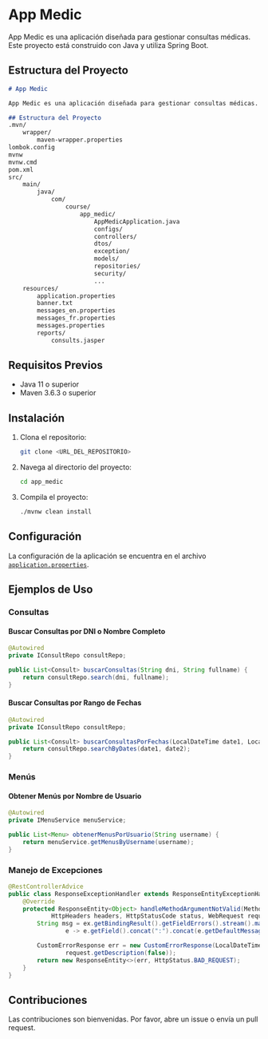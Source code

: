 # App Medic

App Medic es una aplicación diseñada para gestionar consultas médicas. Este proyecto está construido con Java y utiliza Spring Boot.

## Estructura del Proyecto


```markdown
# App Medic

App Medic es una aplicación diseñada para gestionar consultas médicas. Este proyecto está construido con Java y utiliza Spring Boot.

## Estructura del Proyecto
.mvn/
    wrapper/
        maven-wrapper.properties
lombok.config
mvnw
mvnw.cmd
pom.xml
src/
    main/
        java/
            com/
                course/
                    app_medic/
                        AppMedicApplication.java
                        configs/
                        controllers/
                        dtos/
                        exception/
                        models/
                        repositories/
                        security/
                        ...
    resources/
        application.properties
        banner.txt
        messages_en.properties
        messages_fr.properties
        messages.properties
        reports/
            consults.jasper
```

## Requisitos Previos

- Java 11 o superior
- Maven 3.6.3 o superior

## Instalación

1. Clona el repositorio:
    ```sh
    git clone <URL_DEL_REPOSITORIO>
    ```
2. Navega al directorio del proyecto:
    ```sh
    cd app_medic
    ```
3. Compila el proyecto:
    ```sh
    ./mvnw clean install
    ```

## Configuración

La configuración de la aplicación se encuentra en el archivo [`application.properties`](src/main/resources/application.properties).

## Ejemplos de Uso

### Consultas

#### Buscar Consultas por DNI o Nombre Completo

```java
@Autowired
private IConsultRepo consultRepo;

public List<Consult> buscarConsultas(String dni, String fullname) {
    return consultRepo.search(dni, fullname);
}
```

#### Buscar Consultas por Rango de Fechas

```java
@Autowired
private IConsultRepo consultRepo;

public List<Consult> buscarConsultasPorFechas(LocalDateTime date1, LocalDateTime date2) {
    return consultRepo.searchByDates(date1, date2);
}
```

### Menús

#### Obtener Menús por Nombre de Usuario

```java
@Autowired
private IMenuService menuService;

public List<Menu> obtenerMenusPorUsuario(String username) {
    return menuService.getMenusByUsername(username);
}
```

### Manejo de Excepciones

```java
@RestControllerAdvice
public class ResponseExceptionHandler extends ResponseEntityExceptionHandler {
    @Override
    protected ResponseEntity<Object> handleMethodArgumentNotValid(MethodArgumentNotValidException ex,
            HttpHeaders headers, HttpStatusCode status, WebRequest request) {
        String msg = ex.getBindingResult().getFieldErrors().stream().map(
                e -> e.getField().concat(":").concat(e.getDefaultMessage().concat(" "))).collect(Collectors.joining());

        CustomErrorResponse err = new CustomErrorResponse(LocalDateTime.now(), msg,
                request.getDescription(false));
        return new ResponseEntity<>(err, HttpStatus.BAD_REQUEST);
    }
}
```

## Contribuciones

Las contribuciones son bienvenidas. Por favor, abre un issue o envía un pull request.
